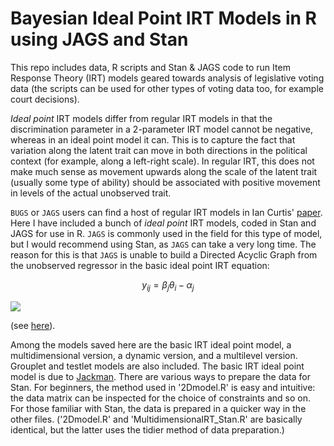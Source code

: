 # Bayesian Ideal Point IRT Models in R using JAGS and Stan

This repo includes data, R scripts and Stan & JAGS code to run Item Response Theory (IRT) models geared towards analysis of legislative voting data (the scripts can be used for other types of voting data too, for example court decisions). 


*Ideal point* IRT models differ from regular IRT models in that the discrimination parameter in a 2-parameter IRT model cannot be negative, whereas in an ideal point model it can. This is to capture the fact that variation along the latent trait can move in both directions in the political context (for example, along a left-right scale). In regular IRT, this does not make much sense as movement upwards along the scale of the latent trait (usually some type of ability) should be associated with positive movement in levels of the actual unobserved trait.

`BUGS` or `JAGS` users can find a host of regular IRT models in Ian Curtis' [paper](https://www.google.com/url?sa=t&rct=j&q=&esrc=s&source=web&cd=1&cad=rja&uact=8&ved=0ahUKEwjEk-b0_oLOAhUGDpAKHd4CCjMQFggeMAA&url=https%3A%2F%2Fwww.jstatsoft.org%2Farticle%2Fview%2Fv036c01%2Fv36c01.pdf&usg=AFQjCNEs9TOxtdwHK3wdInSin01WCa-Iyw&sig2=Pg9jjBeFewZIzYaAIE_gTg). Here I have included a bunch of *ideal point* IRT models, coded in Stan and JAGS for use in R. `JAGS` is commonly used in the field for this type of model, but I would recommend using Stan, as `JAGS` can take a very long time. The reason for this is that `JAGS` is unable to build a Directed Acyclic Graph from the unobserved regressor in the basic ideal point IRT equation:

$$y_{ij} = \beta_j\theta_i - \alpha_j$$

![](http://i.imgur.com/gGoK7mr.png?2)
  
(see [here](https://sourceforge.net/p/mcmc-jags/discussion/610037/thread/5c9e9026/ )).

Among the models saved here are the basic IRT ideal point model, a multidimensional version, a dynamic version, and a multilevel version. Grouplet and testlet models are also included. The basic IRT ideal point model is due to [Jackman](http://pan.oxfordjournals.org.sci-hub.cc/content/9/3/227.abstract). There are various ways to prepare the data for Stan. For beginners, the method used in '2Dmodel.R' is easy and intuitive: the data matrix can be inspected for the choice of constraints and so on. For those familiar with Stan, the data is prepared in a quicker way in the other files. ('2Dmodel.R' and 'MultidimensionaIRT_Stan.R' are basically identical, but the latter uses the tidier method of data preparation.)


